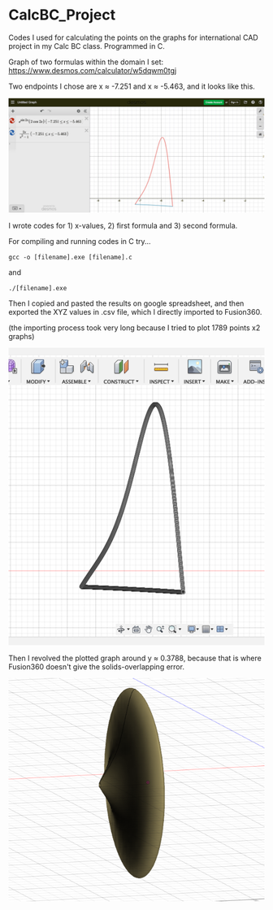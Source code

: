 # CalcBC_Project
Codes I used for calculating the points on the graphs for international CAD project in my Calc BC class. Programmed in C.


Graph of two formulas within the domain I set: https://www.desmos.com/calculator/w5dqwm0tgj

Two endpoints I chose are x ≈ -7.251 and x ≈ -5.463, and it looks like this.


![](images/desmos_graph.png)

I wrote codes for 1) x-values, 2) first formula and 3) second formula. 

For compiling and running codes in C try...

```
gcc -o [filename].exe [filename].c
```
and
```
./[filename].exe
```

Then I copied and pasted the results on google spreadsheet, and then exported the XYZ values in .csv file, which I directly imported to Fusion360.

(the importing process took very long because I tried to plot 1789 points x2 graphs)

![](images/fusion_graph.png)


Then I revolved the plotted graph around y ≈ 0.3788, because that is where Fusion360 doesn't give the solids-overlapping error. 

![](images/solid.png)

